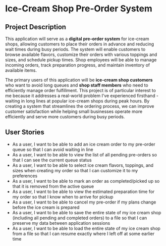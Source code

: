 # Ice-Cream Shop Pre-Order System

## Project Description

This application will serve as a **digital pre-order system** for ice-cream shops, allowing customers to place their orders in advance and reducing wait times during busy periods. The system will enable customers to browse available flavors, customize their orders with various toppings and sizes, and schedule pickup times. Shop employees will be able to manage incoming orders, track preparation progress, and maintain inventory of available items.

The primary users of this application will be **ice-cream shop customers** who want to avoid long queues and **shop staff members** who need to efficiently manage order fulfillment. This project is of particular interest to me because it addresses a real-world problem I've experienced firsthand - waiting in long lines at popular ice-cream shops during peak hours. By creating a system that streamlines the ordering process, we can improve customer satisfaction while helping small businesses operate more efficiently and serve more customers during busy periods.

## User Stories

* As a user, I want to be able to add an ice cream order to my pre-order queue so that I can avoid waiting in line
* As a user, I want to be able to view the list of all pending pre-orders so that I can see the current queue status
* As a user, I want to be able to select ice cream flavors, toppings, and sizes when creating my order so that I can customize it to my preferences
* As a user, I want to be able to mark an order as completed/picked up so that it is removed from the active queue
* As a user, I want to be able to view the estimated preparation time for my order so that I know when to arrive for pickup
* As a user, I want to be able to cancel my pre-order if my plans change before the ice cream is prepared
* As a user, I want to be able to save the entire state of my ice cream shop (including all pending and completed orders) to a file so that I can preserve my data between application sessions
* As a user, I want to be able to load the entire state of my ice cream shop from a file so that I can resume exactly where I left off at some earlier time
